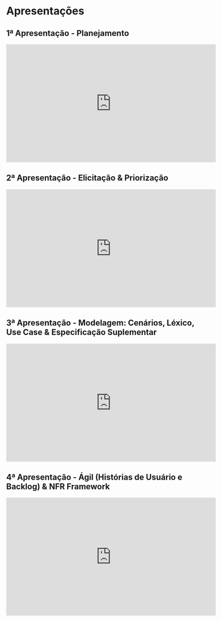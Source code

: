 # Apresentações

## 1ª Apresentação - Planejamento

<iframe width="560" height="315" src="https://www.youtube.com/embed/pUjCC19HF8g" frameborder="0" allow="accelerometer; autoplay; clipboard-write; encrypted-media; gyroscope; picture-in-picture" allowfullscreen></iframe>

## 2ª Apresentação - Elicitação & Priorização

<iframe width="560" height="315" src="https://www.youtube.com/embed/ZTuDmt0uc40" frameborder="0" allow="accelerometer; autoplay; clipboard-write; encrypted-media; gyroscope; picture-in-picture" allowfullscreen></iframe>

## 3ª Apresentação - Modelagem: Cenários, Léxico, Use Case & Especificação Suplementar

<iframe width="560" height="315" src="https://www.youtube.com/embed/2VuCvrtrm0Y" frameborder="0" allow="accelerometer; autoplay; clipboard-write; encrypted-media; gyroscope; picture-in-picture" allowfullscreen></iframe>

## 4ª Apresentação - Ágil (Histórias de Usuário e Backlog) & NFR Framework

<iframe width="560" height="315" src="https://www.youtube.com/embed/kgBmVIejfn0" frameborder="0" allow="accelerometer; autoplay; clipboard-write; encrypted-media; gyroscope; picture-in-picture" allowfullscreen></iframe>
